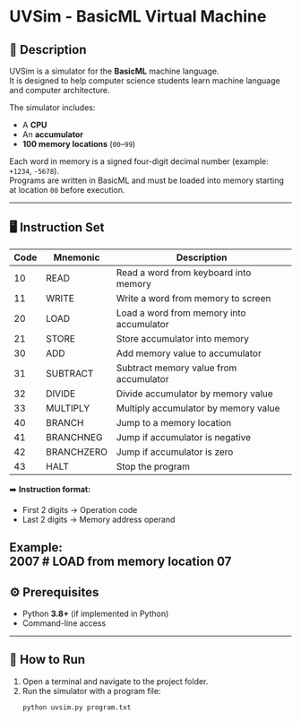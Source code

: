 # UVSim - BasicML Virtual Machine

## 📖 Description
UVSim is a simulator for the **BasicML** machine language.  
It is designed to help computer science students learn machine language and computer architecture.  

The simulator includes:
- A **CPU**
- An **accumulator**
- **100 memory locations** (`00`–`99`)

Each word in memory is a signed four-digit decimal number (example: `+1234`, `-5678`).  
Programs are written in BasicML and must be loaded into memory starting at location `00` before execution.

---

## 🖥 Instruction Set

| Code | Mnemonic    | Description |
|------|-------------|-------------|
| 10   | READ        | Read a word from keyboard into memory |
| 11   | WRITE       | Write a word from memory to screen |
| 20   | LOAD        | Load a word from memory into accumulator |
| 21   | STORE       | Store accumulator into memory |
| 30   | ADD         | Add memory value to accumulator |
| 31   | SUBTRACT    | Subtract memory value from accumulator |
| 32   | DIVIDE      | Divide accumulator by memory value |
| 33   | MULTIPLY    | Multiply accumulator by memory value |
| 40   | BRANCH      | Jump to a memory location |
| 41   | BRANCHNEG   | Jump if accumulator is negative |
| 42   | BRANCHZERO  | Jump if accumulator is zero |
| 43   | HALT        | Stop the program |

➡️ **Instruction format:**  
- First 2 digits → Operation code  
- Last 2 digits → Memory address operand  

Example:  
2007   # LOAD from memory location 07
---

## ⚙️ Prerequisites
- Python **3.8+** (if implemented in Python)
- Command-line access

---

## 🚀 How to Run
1. Open a terminal and navigate to the project folder.  
2. Run the simulator with a program file:  
   ```bash
   python uvsim.py program.txt